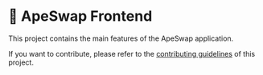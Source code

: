 # 🍌 ApeSwap Frontend

This project contains the main features of the ApeSwap application.

If you want to contribute, please refer to the [contributing guidelines](./CONTRIBUTING.md) of this project.
